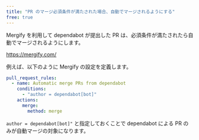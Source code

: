 ```yaml
---
title: "PR のマージ必須条件が満たされた場合、自動でマージされるようにする"
free: true
---
```


Mergify を利用して dependabot が提出した PR は、必須条件が満たされたら自動でマージされるようにします。

https://mergify.com/

例えば、以下のように Mergify の設定を定義します。

```yaml:.github/mergify.yml
pull_request_rules:
  - name: Automatic merge PRs from dependabot
    conditions:
      - "author = dependabot[bot]"
    actions:
      merge:
        method: merge
```

`author = dependabot[bot]"` と指定しておくことで dependabot による PR のみが自動マージの対象になります。
